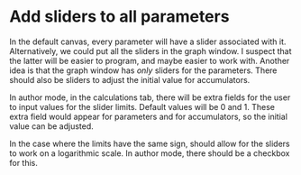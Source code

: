 
# Add sliders to all parameters #

In the default canvas, every parameter will have a slider associated with it.
Alternatively, we could put all the sliders in the graph window.  I suspect that the
latter will be easier to program, and maybe easier to work with.
Another idea is that the graph window has *only* sliders for the parameters.
There should also be sliders to adjust the initial value for accumulators.

In author mode, in the calculations tab, there will be extra fields for the user to input 
values for the slider limits.  Default values will be 0 and 1.  These extra field would 
appear for parameters and for accumulators, so the initial value can be adjusted.

In the case where the limits have the same sign, should allow for the sliders to work on a 
logarithmic scale.  In author mode, there should be a checkbox for this.
